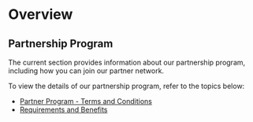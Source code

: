 # Overview

## Partnership Program

The current section provides information about our partnership program, including how you can join our partner network.  

To view the details of our partnership program, refer to the topics below:  

* [Partner Program - Terms and Conditions](partner-program-terms-and-conditions.md)  
* [Requirements and Benefits](partner-program-requirements-and-benefits.md)  

